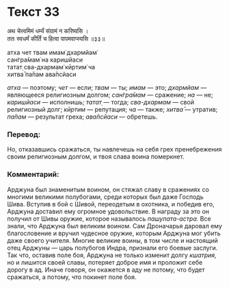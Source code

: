 # Текст 33

अथ चेत्त्वमिमं धर्म्यं संग्रामं न करिष्यसि ।  
ततः स्वधर्मं कीर्तिं च हित्वा पापमवाप्स्यसि ॥३३॥

атха чет твам имам̇ дхармйам̇  
сан̇гра̄мам̇ на каришйаси  
татат̣ сва-дхармам̇ кӣртим̇ ча  
хитва̄ па̄пам ава̄псйаси

_атха_ — поэтому; _чет_ — если; _твам_ — ты; _имам_ — это; _дхармйам_ — являющееся религиозным долгом; _сан̇гра̄мам_ — сражение; _на_ — не; _каришйаси_ — исполнишь; _татат̣_ — тогда; _сва-дхармам_ — свой религиозный долг; _кӣртим_ — репутация; _ча_ — также; _хитва̄_ — утратив; _па̄пам_ — результат греха; _ава̄псйаси_ — обретешь.

### Перевод:

Но, отказавшись сражаться, ты навлечешь на себя грех пренебрежения своим религиозным долгом, и твоя слава воина померкнет.

### Комментарий:

Арджуна был знаменитым воином, он стяжал славу в сражениях со многими великими полубогами, среди которых был даже Господь Шива. Вступив в бой с Шивой, переодетым в охотника, и победив его, Арджуна доставил ему огромное удовольствие. В награду за это он получил от Шивы оружие, которое называлось _пашупата-астра._ Все знали, что Арджуна был великим воином. Сам Дроначарья даровал ему благословение и вручил чудесное оружие, которым Арджуна мог убить даже своего учителя. Многие великие воины, в том числе и настоящий отец Арджуны — царь полубогов Индра, признали его боевые заслуги. Так что, оставив поле боя, Арджуна не только изменит долгу _кшатрия,_ но и лишится своей славы, потеряет доброе имя и проложит себе дорогу в ад. Иначе говоря, он окажется в аду не потому, что будет сражаться, а потому, что покинет поле боя.